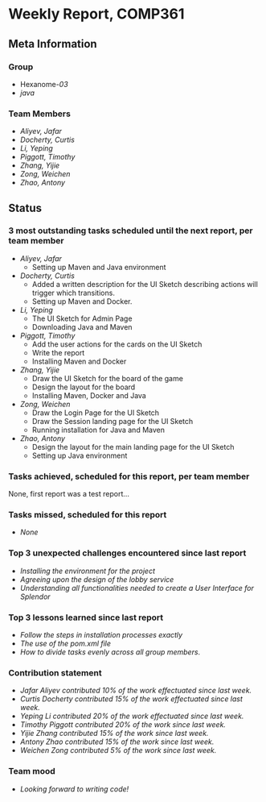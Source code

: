 # Weekly Report, COMP361

## Meta Information

### Group

* Hexanome-*03*
* *java*

### Team Members

* *Aliyev, Jafar*
* *Docherty, Curtis*
* *Li, Yeping*
* *Piggott, Timothy*
* *Zhang, Yijie*
* *Zong, Weichen*
* *Zhao, Antony*

## Status

### 3 most outstanding tasks scheduled until the next report, per team member

* *Aliyev, Jafar*
  * Setting up Maven and Java environment
* *Docherty, Curtis*
  * Added a written description for the UI Sketch describing actions will trigger which transitions.
  * Setting up Maven and Docker.
* *Li, Yeping*
  * The UI Sketch for Admin Page
  * Downloading Java and Maven
* *Piggott, Timothy*
  * Add the user actions for the cards on the UI Sketch
  * Write the report
  * Installing Maven and Docker
* *Zhang, Yijie*
  * Draw the UI Sketch for the board of the game
  * Design the layout for the board
  * Installing Maven, Docker and Java
* *Zong, Weichen*
  * Draw the Login Page for the UI Sketch
  * Draw the Session landing page for the UI Sketch
  * Running installation for Java and Maven
* *Zhao, Antony*
  * Design the layout for the main landing page for the UI Sketch
  * Setting up Java environment

### Tasks achieved, scheduled for this report, per team member

None, first report was a test report...

### Tasks missed, scheduled for this report

 * *None*

### Top 3 unexpected challenges encountered since last report

* *Installing the environment for the project*
* *Agreeing upon the design of the lobby service*
* *Understanding all functionalities needed to create a User Interface for Splendor*

### Top 3 lessons learned since last report

* *Follow the steps in installation processes exactly*
* *The use of the pom.xml file*
* *How to divide tasks evenly across all group members*. 

### Contribution statement

* *Jafar Aliyev contributed 10% of the work effectuated since last week.*
* *Curtis Docherty contributed 15% of the work effectuated since last week.*
* *Yeping Li contributed 20% of the work effectuated since last week.*
* *Timothy Piggott contributed 20% of the work since last week.*
* *Yijie Zhang contributed 15% of the work since last week.*
* *Antony Zhao contributed 15% of the work since last week.*
* *Weichen Zong contributed 5% of the work since last week.*

### Team mood

* *Looking forward to writing code!*

